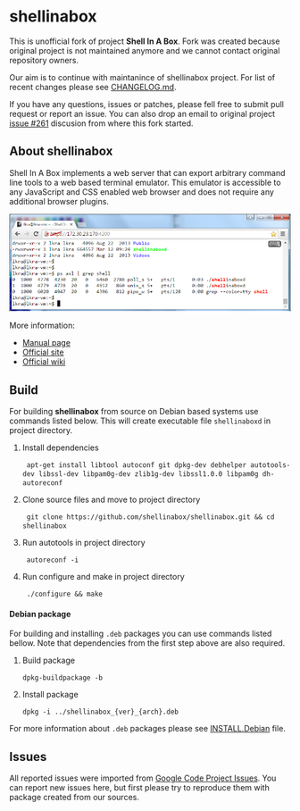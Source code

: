 
shellinabox
===========

This is unofficial fork of project **Shell In A Box**. Fork was created because
original project is not maintained anymore and we cannot contact original
repository owners.

Our aim is to continue with maintanince of shellinabox project. For list of
recent changes please see [CHANGELOG.md](/CHANGELOG.md).

If you have any questions, issues or patches, please fell free to submit pull
request or report an issue. You can also drop an email to original project
[issue #261](https://code.google.com/p/shellinabox/issues/detail?id=261) discusion
from where this fork started.


About shellinabox
-----------------

Shell In A Box implements a web server that can export arbitrary command line
tools to a web based terminal emulator. This emulator is accessible to any
JavaScript and CSS enabled web browser and does not require any additional
browser plugins.

![Shell In A Box preview](/misc/preview.png?raw=true)

More information:

* [Manual page](https://github.com/shellinabox/shellinabox/wiki/shellinaboxd_man)
* [Official site](https://code.google.com/p/shellinabox)
* [Official wiki](https://code.google.com/p/shellinabox/wiki/shellinaboxd_man)


Build
-----------------

For building **shellinabox** from source on Debian based systems use commands listed
below. This will create executable file `shellinaboxd` in project directory.

1. Install dependencies

   ```
    apt-get install libtool autoconf git dpkg-dev debhelper autotools-dev libssl-dev libpam0g-dev zlib1g-dev libssl1.0.0 libpam0g dh-autoreconf
   ```

2. Clone source files and move to project directory

   ```
    git clone https://github.com/shellinabox/shellinabox.git && cd shellinabox
   ```

3. Run autotools in project directory

   ```
    autoreconf -i
   ```

4. Run configure and make in project directory

   ```
    ./configure && make
   ```

#### Debian package

For building and installing `.deb` packages you can use commands listed bellow.
Note that dependencies from the first step above are also required.

1. Build package

    ```
    dpkg-buildpackage -b
    ```

2. Install package

    ```
    dpkg -i ../shellinabox_{ver}_{arch}.deb
    ```

For more information about `.deb` packages please see [INSTALL.Debian](/INSTALL.Debian) file.

Issues
-----------------

All reported issues were imported from [Google Code Project Issues](https://code.google.com/p/shellinabox/issues/list).
You can report new issues here, but first please try to reproduce them with package
created from our sources.

